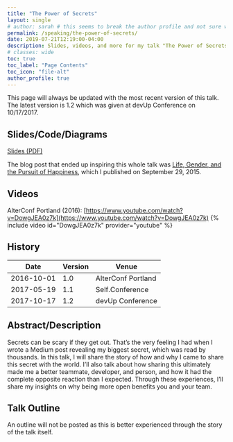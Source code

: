 ```yaml
---
title: "The Power of Secrets"
layout: single
# author: sarah # this seems to break the author profile and not sure why yet
permalink: /speaking/the-power-of-secrets/
date: 2019-07-21T12:19:00-04:00
description: Slides, videos, and more for my talk "The Power of Secrets"
# classes: wide
toc: true
toc_label: "Page Contents"
toc_icon: "file-alt"
author_profile: true
---
```


This page will always be updated with the most recent version of this talk. 
The latest version is 1.2 which was given at devUp Conference on 10/17/2017.

## Slides/Code/Diagrams

[Slides (PDF)](https://github.com/geekygirlsarah/talk-the_power_of_secrets/raw/master/The%20Power%20of%20Secrets%20(w%20Notes).pdf)

The blog post that ended up inspiring this whole talk was [Life, Gender, and the Pursuit of Happiness](https://medium.com/@geekygirlsarah/life-gender-and-the-pursuit-of-happiness-e0e57970ceae), which I published on September 29, 2015.

## Videos

AlterConf Portland (2016): [https://www.youtube.com/watch?v=DowgJEA0z7k](https://www.youtube.com/watch?v=DowgJEA0z7k)
{% include video id="DowgJEA0z7k" provider="youtube" %}

## History

Date | Version | Venue
-----|---------|------
2016-10-01 | 1.0 | AlterConf Portland
2017-05-19 | 1.1 | Self.Conference
2017-10-17 | 1.2 | devUp Conference

## Abstract/Description

Secrets can be scary if they get out. That’s the very feeling I had when I wrote a Medium post revealing my biggest 
secret, which was read by thousands. In this talk, I will share the story of how and why I came to share this secret 
with the world. I’ll also talk about how sharing this ultimately made me a better teammate, developer, and person, and 
how it had the complete opposite reaction than I expected. Through these experiences, I’ll share my insights on why 
being more open benefits you and your team.

## Talk Outline

An outline will not be posted as this is better experienced through the story of the talk itself.

<!-- ## Transcript

...

-->